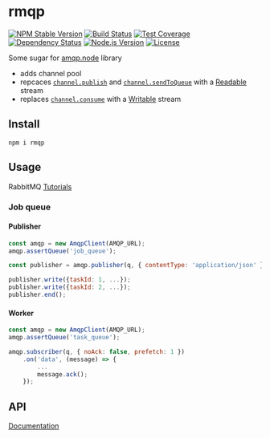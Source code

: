 # rmqp
[![NPM Stable Version][npm-stable-version-image]][npm-url]
[![Build Status][travis-master-image]][travis-url]
[![Test Coverage][codecov-image]][codecov-url-master]
[![Dependency Status][david-image]][david-url-master]
[![Node.js Version][node-version-image]][node-version-url]
[![License][license-image]][license-url]

Some sugar for [amqp.node][github-amqp-node] library

* adds channel pool
* repcaces [`channel.publish`][amqp-node-publish] and [`channel.sendToQueue`][amqp-node-sendtoqueue] with a [Readable][node-api-stream-readable] stream
* replaces [`channel.consume`][amqp-node-consume] with a [Writable][node-api-stream-writable] stream


## Install
    npm i rmqp

## Usage

RabbitMQ [Tutorials][tutorials-spec]

### Job queue

#### Publisher

```js
const amqp = new AmqpClient(AMQP_URL);
amqp.assertQueue('job_queue');

const publisher = amqp.publisher(q, { contentType: 'application/json' });

publisher.write({taskId: 1, ...});
publisher.write({taskId: 2, ...});
publisher.end();
```

#### Worker

```js
const amqp = new AmqpClient(AMQP_URL);
amqp.assertQueue('task_queue');

amqp.subscriber(q, { noAck: false, prefetch: 1 })
    .on('data', (message) => {
        ...
        message.ack();
    });
```

## API

[Documentation](https://amokrushin.github.io/rmqp)


[npm-stable-version-image]: https://img.shields.io/npm/v/rmqp.svg
[npm-url]: https://npmjs.com/package/rmqp
[travis-master-image]: https://img.shields.io/travis/amokrushin/rmqp/master.svg
[travis-url]: https://travis-ci.org/amokrushin/rmqp
[codecov-image]: https://img.shields.io/codecov/c/github/amokrushin/rmqp/master.svg
[codecov-url-master]: https://codecov.io/github/amokrushin/rmqp?branch=master
[david-image]: https://img.shields.io/david/amokrushin/rmqp.svg
[david-url-master]: https://david-dm.org/amokrushin/rmqp
[node-version-image]: https://img.shields.io/node/v/rmqp.svg
[node-version-url]: https://nodejs.org/en/download/
[license-image]: https://img.shields.io/npm/l/rmqp.svg
[license-url]: https://raw.githubusercontent.com/amokrushin/rmqp/master/LICENSE

[github-amqp-node]:https://github.com/squaremo/amqp.node
[node-api-stream-readable]:https://nodejs.org/dist/latest-v8.x/docs/api/stream.html#stream_readable_streams
[node-api-stream-writable]:https://nodejs.org/dist/latest-v8.x/docs/api/stream.html#stream_writable_streams
[amqp-node-publish]:http://www.squaremobius.net/amqp.node/channel_api.html#channel_publish
[amqp-node-sendtoqueue]:http://www.squaremobius.net/amqp.node/channel_api.html#channel_sendToQueue
[amqp-node-consume]:http://www.squaremobius.net/amqp.node/channel_api.html#channel_consume
[tutorials-spec]:https://github.com/amokrushin/rmqp/blob/master/test/tutorials.spec.js